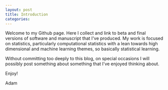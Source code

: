```yaml
---
layout: post
title: Introduction
categories:
---
```


Welcome to my Github page. Here I collect and link to beta and final versions of software and manuscript that I've produced. My work is focused on statistics, particularly computational statistics with a lean towards high dimensional and machine learning themes, so basically statistical learning.

Without committing too deeply to this blog, on special occasions I will possibly post something about something that I've enjoyed thinking about.

Enjoy!

Adam
